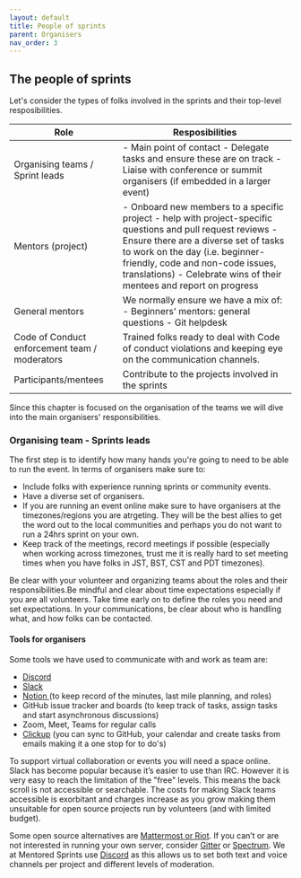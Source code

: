 ```yaml
---
layout: default
title: People of sprints
parent: Organisers
nav_order: 3
---
```



## The people of sprints

Let's consider the types of folks involved in the sprints and  their top-level resposibilities.

| Role                                          | Resposibilities                                                                                                                                                                                                                                                                                     |
| --------------------------------------------- | --------------------------------------------------------------------------------------------------------------------------------------------------------------------------------------------------------------------------------------------------------------------------------------------------- |
| Organising teams / Sprint leads               | - Main point of contact  - Delegate tasks and ensure these are on track - Liaise with conference or summit organisers (if embedded in a larger event)                                                                                                                                               |
| Mentors (project)                             | - Onboard new members to a specific project  - help with project-specific questions and pull request reviews - Ensure there are a diverse set of tasks to work on the day (i.e. beginner-friendly, code and non-code issues, translations) - Celebrate wins of their mentees and report on progress |
| General mentors                               | We normally ensure we have a mix of: - Beginners' mentors: general questions - Git helpdesk                                                                                                                                                                                                         |
| Code of Conduct enforcement team / moderators | Trained folks ready to deal with Code of conduct violations and keeping eye on the communication channels.                                                                                                                                                                                          |
| Participants/mentees                          | Contribute to the projects involved in the sprints                                                                                                                                                                                                                                                  |

Since this chapter is focused on the organisation of the teams we will dive into the main organisers' responsibilities.


### Organising team - Sprints leads

The first step is to identify how many hands you're going to need to be able to run the event. In terms of organisers make sure to:

- Include folks with experience running sprints or community events.
- Have a diverse set of organisers.
- If you are running an event online make sure to have organisers at the timezones/regions you are atrgeting. They will be the best allies to get the word out to the local communities and perhaps you do not want to run a 24hrs sprint on your own. 
- Keep track of the meetings, record meetings if possible (especially when working across timezones, trust me it is really hard to set meeting times when you have folks in JST, BST, CST and PDT timezones).

Be clear with your volunteer and organizing teams about the roles and their responsibilities.Be mindful and clear about time expectations especially if you are all volunteers.
Take time early on to define the roles you need and set expectations. In your communications, be clear about who is handling what, and how folks can be contacted.

#### Tools for organisers

Some tools we have used to communicate with and work as team are:

- [Discord ](https://discord.com/)
- [Slack ](https://slack.com/intl/en-gb/)
- [Notion ](https://www.notion.so/) (to keep record of the minutes, last mile planning, and roles)
-  GitHub issue tracker and boards (to keep track of tasks, assign tasks and start asynchronous discussions)
- Zoom, Meet, Teams for regular calls
- [Clickup](https://clickup.com/) (you can sync to GitHub, your calendar and create tasks from emails making it a one stop for to do's)

To support virtual collaboration or events you will need a space online. Slack has become popular because it’s easier to use than IRC. However it is very easy to reach the limitation of the "free" levels. This means the back scroll is not accessible or searchable. The costs for making Slack teams accessible is exorbitant and charges increase as you grow making them unsuitable for open source projects run by volunteers (and with limited budget).

Some open source alternatives are [Mattermost or Riot](https://medium.com/ignation/time-to-replace-slack-who-will-win-mattermost-or-riot-matrix-a090e9cdc219). If you can’t or are not interested in running your own server, consider [Gitter](https://gitter.im/) or [Spectrum](https://spectrum.chat/). We at Mentored Sprints use [Discord](https://discord.com) as this allows us to set both text and voice channels per project and different levels of moderation.
